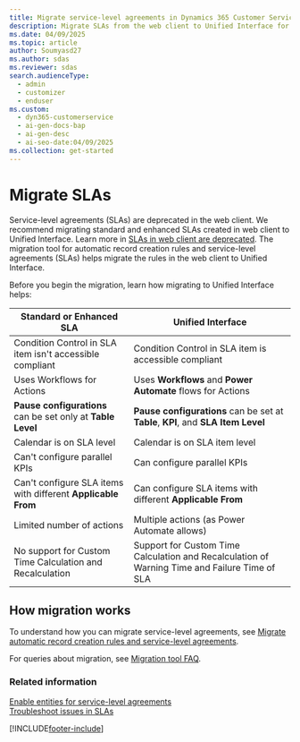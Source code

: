 ```yaml
---
title: Migrate service-level agreements in Dynamics 365 Customer Service
description: Migrate SLAs from the web client to Unified Interface for enhanced compliance, flexibility, and support for custom time calculations.
ms.date: 04/09/2025
ms.topic: article
author: Soumyasd27
ms.author: sdas
ms.reviewer: sdas
search.audienceType:
  - admin
  - customizer
  - enduser
ms.custom:
  - dyn365-customerservice
  - ai-gen-docs-bap
  - ai-gen-desc
  - ai-seo-date:04/09/2025
ms.collection: get-started
---
```


# Migrate SLAs

Service-level agreements (SLAs) are deprecated in the web client. We recommend migrating standard and enhanced SLAs created in web client to Unified Interface. Learn more in [SLAs in web client are deprecated](../implement/deprecations-customer-service.md#slas-in-web-client-are-deprecated). The migration tool for automatic record creation rules and service-level agreements (SLAs) helps migrate the rules in the web client to Unified Interface.

Before you begin the migration, learn how migrating to Unified Interface helps:

|Standard or Enhanced SLA  | Unified Interface |
|---------|---------|
|Condition Control in SLA item isn't accessible compliant    | Condition Control in SLA item is accessible compliant   |
|Uses Workflows for Actions    | Uses **Workflows** and **Power Automate** flows for Actions    |
|**Pause configurations** can be set only at **Table Level**    |  **Pause configurations** can be set at **Table**, **KPI**, and **SLA Item Level** |
|Calendar is on SLA level    | Calendar is on SLA item level       |
|Can't configure parallel KPIs    |  Can configure parallel KPIs   |
|Can't configure SLA items with different **Applicable From**     | Can configure SLA items with different **Applicable From**   |
|Limited number of actions     | Multiple actions (as Power Automate allows)      |
|No support for Custom Time Calculation and Recalculation   | Support for Custom Time Calculation and Recalculation of Warning Time and Failure Time of SLA     |

## How migration works

To understand how you can migrate service-level agreements, see [Migrate automatic record creation rules and service-level agreements](migrate-automatic-record-creation-and-sla-agreements.md#migrate-automatic-record-creation-rules-and-service-level-agreements).

For queries about migration, see [Migration tool FAQ](migrate-tool-faqs.md#migration-tool-faq).

### Related information

[Enable entities for service-level agreements](enable-entities-service-level-agreements.md)  
[Troubleshoot issues in SLAs](../troubleshoot-sla-issues.md)  


[!INCLUDE[footer-include](../../includes/footer-banner.md)]
